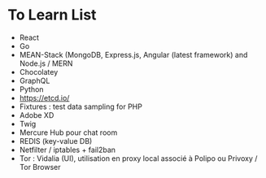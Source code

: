 # To Learn List

* React
* Go
* MEAN-Stack (MongoDB, Express.js, Angular (latest framework) and Node.js / MERN
* Chocolatey
* GraphQL
* Python
* https://etcd.io/
* Fixtures : test data sampling for PHP
* Adobe XD
* Twig
* Mercure Hub pour chat room
* REDIS (key-value DB)
* Netfilter / iptables + fail2ban
* Tor : Vidalia (UI), utilisation en proxy local associé à Polipo ou Privoxy / Tor Browser
